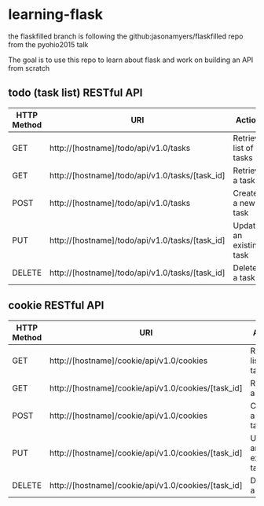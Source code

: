 # learning-flask

the flaskfilled branch is following the github:jasonamyers/flaskfilled repo
from the pyohio2015 talk

The goal is to use this repo to learn about flask and work on building an API
from scratch

todo (task list) RESTful API
----------------------------

HTTP Method|URI|Action
-----|-----|-----
GET|http://[hostname]/todo/api/v1.0/tasks|Retrieve list of tasks
GET|http://[hostname]/todo/api/v1.0/tasks/[task_id]|Retrieve a task
POST|http://[hostname]/todo/api/v1.0/tasks|Create a new task
PUT|http://[hostname]/todo/api/v1.0/tasks/[task_id]|Update an existing task
DELETE|http://[hostname]/todo/api/v1.0/tasks/[task_id]|Delete a task


cookie RESTful API
------------------

HTTP Method|URI|Action
-----|-----|-----
GET|http://[hostname]/cookie/api/v1.0/cookies|Retrieve list of tasks
GET|http://[hostname]/cookie/api/v1.0/cookies/[task_id]|Retrieve a task
POST|http://[hostname]/cookie/api/v1.0/cookies|Create a new task
PUT|http://[hostname]/cookie/api/v1.0/cookies/[task_id]|Update an existing task
DELETE|http://[hostname]/cookie/api/v1.0/cookies/[task_id]|Delete a task



